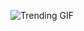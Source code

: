 
<!-- GIF_SECTION -->
![Trending GIF](https://media2.giphy.com/media/v1.Y2lkPThiYjIxNzcyYXR2bGZjYWQ5ejBueG0wOGV0N3ZoeTMzZDlmbm80dG8wN3FvbXJtNiZlcD12MV9naWZzX3NlYXJjaCZjdD1n/xT8qBsOjMOcdeGJIU8/giphy.gif)
<!-- END_GIF_SECTION -->
